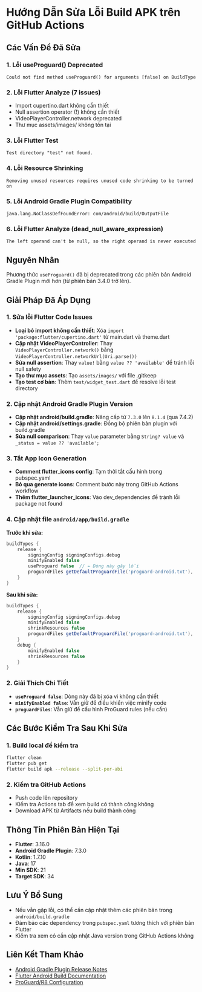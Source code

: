 # Hướng Dẫn Sửa Lỗi Build APK trên GitHub Actions

## Các Vấn Đề Đã Sửa

### 1. Lỗi useProguard() Deprecated
```
Could not find method useProguard() for arguments [false] on BuildType
```

### 2. Lỗi Flutter Analyze (7 issues)
- Import cupertino.dart không cần thiết
- Null assertion operator (!) không cần thiết  
- VideoPlayerController.network deprecated
- Thư mục assets/images/ không tồn tại

### 3. Lỗi Flutter Test
```
Test directory "test" not found.
```

### 4. Lỗi Resource Shrinking
```
Removing unused resources requires unused code shrinking to be turned on
```

### 5. Lỗi Android Gradle Plugin Compatibility
```
java.lang.NoClassDefFoundError: com/android/build/OutputFile
```

### 6. Lỗi Flutter Analyze (dead_null_aware_expression)
```
The left operand can't be null, so the right operand is never executed
```

## Nguyên Nhân
Phương thức `useProguard()` đã bị deprecated trong các phiên bản Android Gradle Plugin mới hơn (từ phiên bản 3.4.0 trở lên).

## Giải Pháp Đã Áp Dụng

### 1. Sửa lỗi Flutter Code Issues
- **Loại bỏ import không cần thiết**: Xóa `import 'package:flutter/cupertino.dart'` từ main.dart và theme.dart
- **Cập nhật VideoPlayerController**: Thay `VideoPlayerController.network()` bằng `VideoPlayerController.networkUrl(Uri.parse())`
- **Sửa null assertion**: Thay `value!` bằng `value ?? 'available'` để tránh lỗi null safety
- **Tạo thư mục assets**: Tạo `assets/images/` với file .gitkeep
- **Tạo test cơ bản**: Thêm `test/widget_test.dart` để resolve lỗi test directory

### 2. Cập nhật Android Gradle Plugin Version
- **Cập nhật android/build.gradle**: Nâng cấp từ `7.3.0` lên `8.1.4` (qua 7.4.2)
- **Cập nhật android/settings.gradle**: Đồng bộ phiên bản plugin với build.gradle  
- **Sửa null comparison**: Thay `value` parameter bằng `String? value` và `_status = value ?? 'available';`

### 3. Tắt App Icon Generation
- **Comment flutter_icons config**: Tạm thời tắt cấu hình trong pubspec.yaml
- **Bỏ qua generate icons**: Comment bước này trong GitHub Actions workflow
- **Thêm flutter_launcher_icons**: Vào dev_dependencies để tránh lỗi package not found

### 4. Cập nhật file `android/app/build.gradle`
**Trước khi sửa:**
```gradle
buildTypes {
    release {
        signingConfig signingConfigs.debug
        minifyEnabled false
        useProguard false  // ← Dòng này gây lỗi
        proguardFiles getDefaultProguardFile('proguard-android.txt'), 'proguard-rules.pro'
    }
}
```

**Sau khi sửa:**
```gradle
buildTypes {
    release {
        signingConfig signingConfigs.debug
        minifyEnabled false
        shrinkResources false
        proguardFiles getDefaultProguardFile('proguard-android.txt'), 'proguard-rules.pro'
    }
    debug {
        minifyEnabled false
        shrinkResources false
    }
}
```

### 2. Giải Thích Chi Tiết
- **`useProguard false`**: Dòng này đã bị xóa vì không cần thiết
- **`minifyEnabled false`**: Vẫn giữ để điều khiển việc minify code
- **`proguardFiles`**: Vẫn giữ để cấu hình ProGuard rules (nếu cần)

## Các Bước Kiểm Tra Sau Khi Sửa

### 1. Build local để kiểm tra
```bash
flutter clean
flutter pub get
flutter build apk --release --split-per-abi
```

### 2. Kiểm tra GitHub Actions
- Push code lên repository
- Kiểm tra Actions tab để xem build có thành công không
- Download APK từ Artifacts nếu build thành công

## Thông Tin Phiên Bản Hiện Tại
- **Flutter**: 3.16.0
- **Android Gradle Plugin**: 7.3.0
- **Kotlin**: 1.7.10
- **Java**: 17
- **Min SDK**: 21
- **Target SDK**: 34

## Lưu Ý Bổ Sung
- Nếu vẫn gặp lỗi, có thể cần cập nhật thêm các phiên bản trong `android/build.gradle`
- Đảm bảo các dependency trong `pubspec.yaml` tương thích với phiên bản Flutter
- Kiểm tra xem có cần cập nhật Java version trong GitHub Actions không

## Liên Kết Tham Khảo
- [Android Gradle Plugin Release Notes](https://developer.android.com/studio/releases/gradle-plugin)
- [Flutter Android Build Documentation](https://docs.flutter.dev/deployment/android)
- [ProGuard/R8 Configuration](https://developer.android.com/studio/build/shrink-code)